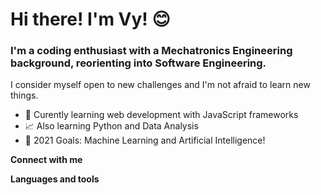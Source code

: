 # Hi there! I'm Vy! :blush:
### I'm a coding enthusiast with a Mechatronics Engineering background, reorienting into Software Engineering. 

I consider myself open to new challenges and I'm not afraid to learn new things.

- :notebook_with_decorative_cover: Curently learning web development with JavaScript frameworks 
- :chart_with_upwards_trend: Also learning Python and Data Analysis
- :robot: 2021 Goals: Machine Learning and Artificial Intelligence!

<strong>Connect with me</strong>

<strong>Languages and tools</strong>

